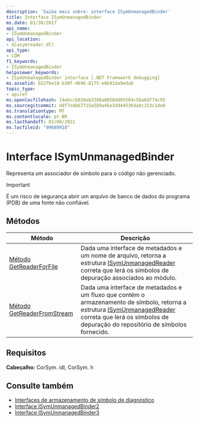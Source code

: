 ```yaml
---
description: 'Saiba mais sobre: interface ISymUnmanagedBinder'
title: Interface ISymUnmanagedBinder
ms.date: 03/30/2017
api_name:
- ISymUnmanagedBinder
api_location:
- diasymreader.dll
api_type:
- COM
f1_keywords:
- ISymUnmanagedBinder
helpviewer_keywords:
- ISymUnmanagedBinder interface [.NET Framework debugging]
ms.assetid: b22fbe19-b30f-4696-8175-e6b91da9edab
topic_type:
- apiref
ms.openlocfilehash: 14ebccb028ab3388a8058dd05504c56a6df74c95
ms.sourcegitcommit: ddf7edb67715a5b9a45e3dd44536dabc153c1de0
ms.translationtype: MT
ms.contentlocale: pt-BR
ms.lasthandoff: 02/06/2021
ms.locfileid: "99689918"
---
```

# <a name="isymunmanagedbinder-interface"></a>Interface ISymUnmanagedBinder

Representa um associador de símbolo para o código não gerenciado.  
  
> [!IMPORTANT]
> É um risco de segurança abrir um arquivo de banco de dados do programa (PDB) de uma fonte não confiável.  
  
## <a name="methods"></a>Métodos  
  
|Método|Descrição|  
|------------|-----------------|  
|[Método GetReaderForFile](isymunmanagedbinder-getreaderforfile-method.md)|Dada uma interface de metadados e um nome de arquivo, retorna a estrutura [ISymUnmanagedReader](isymunmanagedreader-interface.md) correta que lerá os símbolos de depuração associados ao módulo.|  
|[Método GetReaderFromStream](isymunmanagedbinder-getreaderfromstream-method.md)|Dada uma interface de metadados e um fluxo que contém o armazenamento de símbolo, retorna a estrutura [ISymUnmanagedReader](isymunmanagedreader-interface.md) correta que lerá os símbolos de depuração do repositório de símbolos fornecido.|  
  
## <a name="requirements"></a>Requisitos  

 **Cabeçalho:** CorSym. idl, CorSym. h  
  
## <a name="see-also"></a>Consulte também

- [Interfaces de armazenamento de símbolo de diagnóstico](diagnostics-symbol-store-interfaces.md)
- [Interface ISymUnmanagedBinder2](isymunmanagedbinder2-interface.md)
- [Interface ISymUnmanagedBinder3](isymunmanagedbinder3-interface.md)
